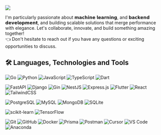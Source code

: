 <img src="https://readme-typing-svg.herokuapp.com/?font=Righteous&size=35&center=false&vCenter=true&width=600&height=70&duration=4000&lines=Hi+there+👋;+It's+Kitessa+Fikadu.+;A+Software+Engineer!;" />

I'm particularly passionate about 𝗺𝗮𝗰𝗵𝗶𝗻𝗲 𝗹𝗲𝗮𝗿𝗻𝗶𝗻𝗴, and 𝗯𝗮𝗰𝗸𝗲𝗻𝗱 𝗱𝗲𝘃𝗲𝗹𝗼𝗽𝗺𝗲𝗻𝘁, and building scalable solutions that merge performance with elegance.
Let's collaborate, innovate, and build something amazing together!
<br>👈 Don't hesitate to reach out if you have any questions or exciting opportunities to discuss.
## 🛠 Languages, Technologies and Tools

![Go](https://img.shields.io/badge/-Go-333333?style=for-the-badge&logo=Go)
![Python](https://img.shields.io/badge/-Python-333333?style=for-the-badge&logo=Python)
![JavaScript](https://img.shields.io/badge/-JavaScript-333333?style=for-the-badge&logo=javascript)
![TypeScript](https://img.shields.io/badge/-TypeScript-333333?style=for-the-badge&logo=typescript)
![Dart](https://img.shields.io/badge/-Dart-333333?style=for-the-badge&logo=dart)

![FastAPI](https://img.shields.io/badge/-FastAPI-333333?style=for-the-badge&logo=fastapi)
![Django](https://img.shields.io/badge/-Django-333333?style=for-the-badge&logo=django)
![Gin](https://img.shields.io/badge/-Gin-333333?style=for-the-badge&logo=gin)
![NestJS](https://img.shields.io/badge/-NestJS-333333?style=for-the-badge&logo=nestjs)
![Express.js](https://img.shields.io/badge/-Express.js-333333?style=for-the-badge&logo=express)
![Flutter](https://img.shields.io/badge/-Flutter-333333?style=for-the-badge&logo=flutter)
![React](https://img.shields.io/badge/-React-333333?style=for-the-badge&logo=react)
![TailwindCSS](https://img.shields.io/badge/-TailwindCSS-333333?style=for-the-badge&logo=tailwind-css)

![PostgreSQL](https://img.shields.io/badge/-PostgreSQL-333333?style=for-the-badge&logo=postgresql)
![MySQL](https://img.shields.io/badge/-MySQL-333333?style=for-the-badge&logo=mysql)
![MongoDB](https://img.shields.io/badge/-MongoDB-333333?style=for-the-badge&logo=mongodb)
![SQLite](https://img.shields.io/badge/-SQLite-333333?style=for-the-badge&logo=sqlite)

![scikit-learn](https://img.shields.io/badge/-scikit--learn-333333?style=for-the-badge&logo=scikitlearn)
![TensorFlow](https://img.shields.io/badge/-TensorFlow-333333?style=for-the-badge&logo=tensorflow)

![Git](https://img.shields.io/badge/-Git-333333?style=for-the-badge&logo=git)
![GitHub](https://img.shields.io/badge/-GitHub-333333?style=for-the-badge&logo=github)
![Docker](https://img.shields.io/badge/-Docker-333333?style=for-the-badge&logo=docker)
![Prisma](https://img.shields.io/badge/-Prisma-333333?style=for-the-badge&logo=prisma)
![Postman](https://img.shields.io/badge/-Postman-333333?style=for-the-badge&logo=postman)
![Cursor](https://img.shields.io/badge/-Cursor-333333?style=for-the-badge&logo=cursor)
![VS Code](https://img.shields.io/badge/-VSCode-333333?style=for-the-badge&logo=visualstudiocode)
![Anaconda](https://img.shields.io/badge/-Anaconda-333333?style=for-the-badge&logo=anaconda)

<p align="center">
<!--   <img width=390 src="https://github-readme-streak-stats.herokuapp.com/?user=kitessafikadu&theme=radical&border_radius=10" /> -->
<!--   <img width=390 src="https://github-readme-stats.vercel.app/api?username=kitessafikadu&show_icons=true&theme=radical&border_radius=10" /> -->
<!--   <img width=325 src="https://github-readme-stats.vercel.app/api/top-langs/?username=kitessafikadu&layout=compact&theme=radical&border_radius=10" /> -->
</p>

<p align="center">
  <a href="https://github.com/ryo-ma/github-profile-trophy">
<!--     <img src="https://github-profile-trophy.vercel.app/?username=kitessafikadu&theme=radical&margin-w=15&margin-h=15&row=2&column=3" alt="GitHub Trophies" /> -->
  </a>
</p>
